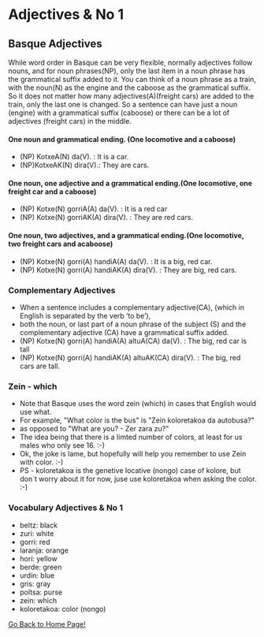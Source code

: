 # ​Adjectives & No 1
## Basque Adjectives

While word order in Basque can be very flexible, normally adjectives follow nouns, and for noun phrases(NP), only the last item in a noun phrase has the grammatical suffix added to it. You can think of a noun phrase as a train, with the noun(N) as the engine and the caboose as the grammatical suffix. So it does not matter how many adjectives(A)(freight cars) are added to the train, only the last one is changed. So a sentence can have just a noun (engine) with a grammatical suffix (caboose) or there can be a lot of adjectives (freight cars) in the middle.

#### One noun and grammatical ending. (One locomotive and a caboose)
* (NP) KotxeA(N) da(V). : It is a car.
* (NP)KotxeAK(N) dira(V).: They are cars.

#### One noun, one adjective and a grammatical ending.(One locomotive, one freight car and a caboose)
* (NP) Kotxe(N) gorriA(A) da(V). : It is a red car
* (NP) Kotxe(N) gorriAK(A) dira(V). : They are red cars.

#### One noun, two adjectives, and a grammatical ending.(One locomotive, two freight cars and acaboose)
* (NP) Kotxe(N) gorri(A) handiA(A) da(V). : It is a big, red car.
* (NP) Kotxe(N) gorri(A) handiAK(A) dira(V). : They are big, red cars.

### Complementary Adjectives
* When a sentence includes a complementary adjective(CA), (which in English is separated by the verb ‘to be’),
* both the noun, or last part of a noun phrase of the subject (S) and the complementary adjective (CA) have a grammatical suffix added.
* (NP) Kotxe(N) gorri(A) handiA(A) altuA(CA) da(V). : The big, red car is tall
* (NP) Kotxe(N) gorri(A) handiAK(A) altuAK(CA) dira(V). : The big, red cars are tall.

### Zein - which
* Note that Basque uses the word zein (which) in cases that English would use what.
* For example, "What color is the bus" is "Zein koloretakoa da autobusa?"
* as opposed to "What are you? - Zer zara zu?"
* The idea being that there is a limted number of colors, at least for us males who only see 16. :-)
* Ok, the joke is lame, but hopefully will help you remember to use Zein with color. :-)
* PS - koloretakoa is the genetive locative (nongo) case of kolore, but don`t worry about it for now, juse use koloretakoa when asking the color. :-)

### Vocabulary Adjectives & No 1
* beltz: black
* zuri: white
* gorri: red
* laranja: orange
* hori: yellow
* berde: green
* urdin: blue
* gris: gray
* poltsa: purse
* zein:  which
* koloretakoa: color (nongo)

[ Go Back to Home Page!](..)
